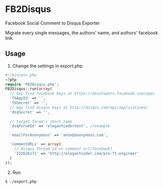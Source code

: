 FB2Disqus
=========

Facebook Social Comment to Disqus Exporter

Migrate every single messages, the authors' name, and authors' facebook link.


## Usage

1. Change the settings in export.php
```php
#!/bin/env php
<?php
require 'FB2Disqus.php';
FB2Disqus::run(array(
  // may find facebook keys at https://developers.facebook.com/apps
  'fbAppId' => '',
  'fbSecret' => '',
  // may find disqus keys at http://disqus.com/api/applications/
  'dsqSecret' => '',
  
  // target forum's short name 
  'dsqForumId' => 'elegantcodertest', //example

  'emailForAnonymous' => 'anon@anonymous.com',

  'commentURLs' => array(
    // disqus thread id => comment url(facebook)
    '322626171' => 'http://elegantcoder.com/pro-ft-engineer'
  )
));
```

2. Run
```sh
$ ./export.php 
```
